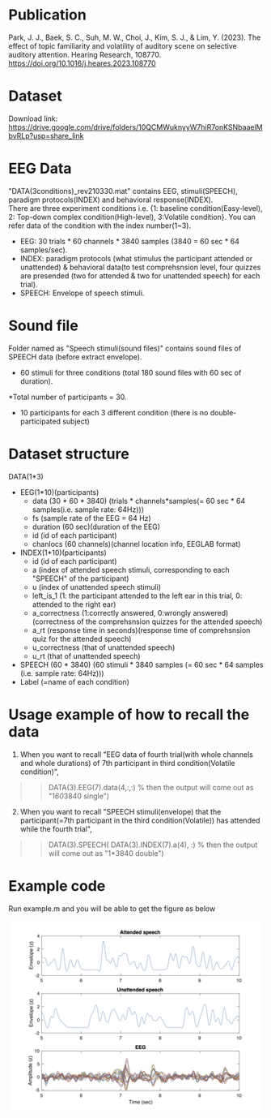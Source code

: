 # Publication
Park, J. J., Baek, S. C., Suh, M. W., Choi, J., Kim, S. J., & Lim, Y. (2023). The effect of topic familiarity and volatility of auditory scene on selective auditory attention. Hearing Research, 108770.
https://doi.org/10.1016/j.heares.2023.108770


# Dataset

Download link: https://drive.google.com/drive/folders/10QCMWuknyyW7hiR7onKSNbaaelMbvRLp?usp=share_link


# EEG Data

"DATA(3conditions)_rev210330.mat" contains EEG, stimuli(SPEECH), paradigm protocols(INDEX) and behavioral response(INDEX).   
There are three experiment conditions i.e. {1: baseline condition(Easy-level), 2: Top-down complex condition(High-level), 3:Volatile condition}. 
You can refer data of the condition with the index number(1~3).   

- EEG: 30 trials * 60 channels * 3840 samples (3840 = 60 sec * 64 samples/sec).    
- INDEX: paradigm protocols (what stimulus the participant attended or unattended) & behavioral data(to test comprehsnsion level, four quizzes are presended (two for attended & two for unattended speech) for each trial).    
- SPEECH: Envelope of speech stimuli.  

# Sound file
Folder named as "Speech stimuli(sound files)" contains sound files of SPEECH data (before extract envelope).  
- 60 stimuli for three conditions (total 180 sound files with 60 sec of duration).  

*Total number of participants = 30.  
- 10 participants for each 3 different condition (there is no double-participated subject)


# Dataset structure
DATA(1*3)   
- EEG(1*10)(participants)   
  - data (30 * 60 * 3840) (trials * channels*samples(= 60 sec * 64 samples(i.e. sample rate: 64Hz)))   
  - fs (sample rate of the EEG = 64 Hz)   
  - duration (60 sec)(duration of the EEG)   
  - id (id of each participant)   
  - chanlocs (60 channels)(channel location info, EEGLAB format)   
- INDEX(1*10)(participants)
  - id (id of each participant)    
  - a (index of attended speech stimuli, corresponding to each "SPEECH" of the participant)    
  - u (index of unattended speech stimuli)     
  - left_is_1 (1: the participant attended to the left ear in this trial, 0: attended to the right ear)      
  - a_correctness (1:correctly answered, 0:wrongly answered) (correctness of the comprehsnsion quizzes for the attended speech)      
  - a_rt (response time in seconds)(response time of comprehsnsion quiz for the attended speech)      
  - u_correctness (that of unattended speech)      
  - u_rt (that of unattended speech)     
- SPEECH (60 * 3840) (60 stimuli * 3840 samples (= 60 sec * 64 samples (i.e. sample rate: 64Hz)))      
- Label (=name of each condition)       


# Usage example of how to recall the data
1. When you want to recall "EEG data of fourth trial(with whole channels and whole durations) of 7th participant in third condition(Volatile condition)",  
>> DATA(3).EEG(7).data(4,:,:)
% then the output will come out as "1*60*3840 single")

2. When you want to recall "SPEECH stimuli(envelope) that the participant(=7th participant in the third condition(Volatile)) has attended while the fourth trial",   
>> DATA(3).SPEECH( DATA(3).INDEX(7).a(4), :)
% then the output will come out as "1*3840 double")

# Example code

Run example.m and you will be able to get the figure as below

![Output_Figure](example_output_figure.jpg)
